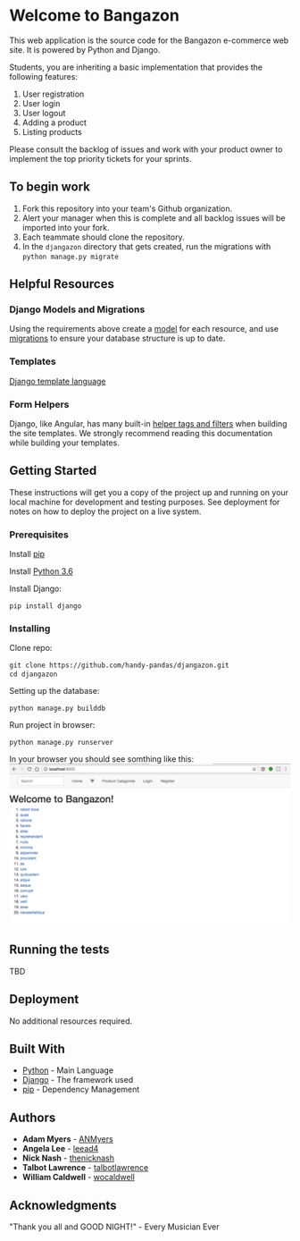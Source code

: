 # Welcome to Bangazon

This web application is the source code for the Bangazon e-commerce web site. It is powered by Python and Django.

Students, you are inheriting a basic implementation that provides the following features:

1. User registration 
1. User login 
1. User logout 
1. Adding a product 
1. Listing products

Please consult the backlog of issues and work with your product owner to implement the top priority tickets for your sprints.

## To begin work

1. Fork this repository into your team's Github organization.
1. Alert your manager when this is complete and all backlog issues will be imported into your fork.
1. Each teammate should clone the repository.
1. In the `djangazon` directory that gets created, run the migrations with `python manage.py migrate`

## Helpful Resources

### Django Models and Migrations

Using the requirements above create a [model](https://docs.djangoproject.com/en/1.10/topics/db/models/) for each resource, and use [migrations](https://docs.djangoproject.com/en/1.10/topics/migrations/) to ensure your database structure is up to date.

### Templates

[Django template language](https://docs.djangoproject.com/en/1.10/ref/templates/language/)

### Form Helpers

Django, like Angular, has many built-in [helper tags and filters](https://docs.djangoproject.com/en/1.10/ref/templates/builtins/) when building the site templates. We strongly recommend reading this documentation while building your templates.

## Getting Started

These instructions will get you a copy of the project up and running on your local machine for development and testing purposes. See deployment for notes on how to deploy the project on a live system.

### Prerequisites
Install [pip](https://packaging.python.org/installing/)

Install [Python 3.6](https://www.python.org/downloads/)

Install Django:
```
pip install django
```

### Installing
Clone repo:

```
git clone https://github.com/handy-pandas/djangazon.git
cd djangazon
```
Setting up the database:
```
python manage.py builddb 
```
Run project in browser:

```
python manage.py runserver
```
In your browser you should see somthing like this:
![home screen](images/djangazon-home.jpg?raw=true)

## Running the tests
TBD

## Deployment
No additional resources required.
## Built With

* [Python](http://www.dropwizard.io/1.0.2/docs/) - Main Language
* [Django](http://www.dropwizard.io/1.0.2/docs/) - The framework used
* [pip](https://maven.apache.org/) - Dependency Management


## Authors

* **Adam Myers** - [ANMyers](https://github.com/ANMyers)
* **Angela Lee** - [leead4](https://github.com/leead4)
* **Nick Nash** - [thenicknash](https://github.com/thenicknash)
* **Talbot Lawrence** - [talbotlawrence](https://github.com/talbotlawrence)
* **William Caldwell** - [wocaldwell](https://github.com/wocaldwell)


## Acknowledgments
"Thank you all and GOOD NIGHT!" - Every Musician Ever